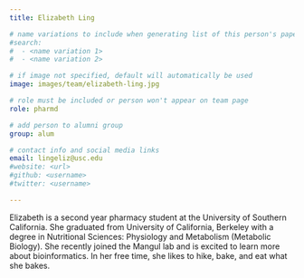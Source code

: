 ```yaml
---
title: Elizabeth Ling

# name variations to include when generating list of this person's papers
#search:
#  - <name variation 1>
#  - <name variation 2>

# if image not specified, default will automatically be used
image: images/team/elizabeth-ling.jpg

# role must be included or person won't appear on team page
role: pharmd

# add person to alumni group
group: alum

# contact info and social media links
email: lingeliz@usc.edu
#website: <url>
#github: <username>
#twitter: <username>

---
```


Elizabeth is a second year pharmacy student at the University of Southern California.
She graduated from University of California, Berkeley with a degree in Nutritional Sciences: Physiology and Metabolism (Metabolic Biology). 
She recently joined the Mangul lab and is excited to learn more about bioinformatics. 
In her free time, she likes to hike, bake, and eat what she bakes. 
